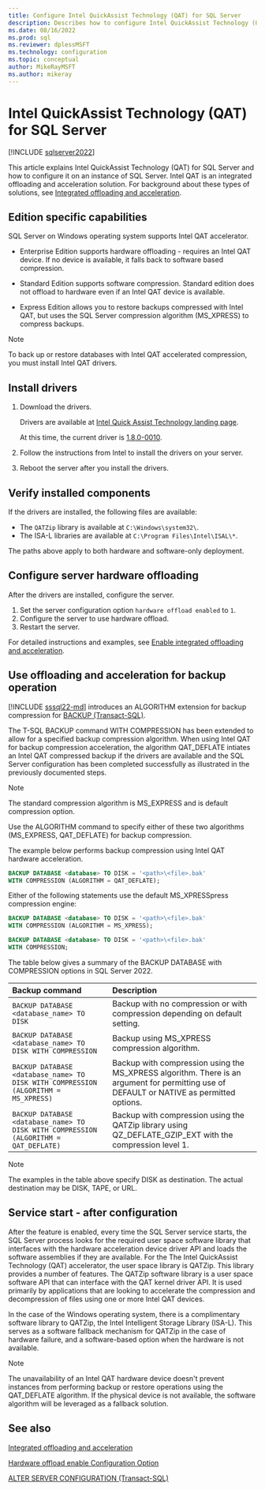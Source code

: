 ```yaml
---
title: Configure Intel QuickAssist Technology (QAT) for SQL Server
description: Describes how to configure Intel QuickAssist Technology (QAT) for an instance of SQL Server.
ms.date: 08/16/2022
ms.prod: sql
ms.reviewer: dplessMSFT 
ms.technology: configuration
ms.topic: conceptual
author: MikeRayMSFT
ms.author: mikeray
---
```


# Intel QuickAssist Technology (QAT) for SQL Server

[!INCLUDE [sqlserver2022](../../includes/applies-to-version/sqlserver2022.md)]

This article explains Intel QuickAssist Technology (QAT) for SQL Server and how to configure it on an instance of SQL Server. Intel QAT is an integrated offloading and acceleration solution. For background about these types of solutions, see [Integrated offloading and acceleration](overview.md).

## Edition specific capabilities

SQL Server on Windows operating system supports Intel QAT accelerator.

- Enterprise Edition supports hardware offloading - requires an Intel QAT device. If no device is available, it falls back to software based compression.

- Standard Edition supports software compression. Standard edition does not offload to hardware even if an Intel QAT device is available.

- Express Edition allows you to restore backups compressed with Intel QAT, but uses the SQL Server compression algorithm (MS_XPRESS) to compress backups.

> [!NOTE]
> To back up or restore databases with Intel QAT accelerated compression, you must install Intel QAT drivers.

## Install drivers

1. Download the drivers.

   Drivers are available at [Intel Quick Assist Technology landing page](https://developer.intel.com/quickassist).

   At this time, the current driver is [1.8.0-0010](https://www.intel.com/content/www/us/en/download/19732/intel-quickassist-technology-driver-for-windows-hw-version-1-7.html).

1. Follow the instructions from Intel to install the drivers on your server.

1. Reboot the server after you install the drivers.

## Verify installed components

If the drivers are installed, the following files are available:

- The `QATZip` library is available at `C:\Windows\system32\`.
- The ISA-L libraries are available at `C:\Program Files\Intel\ISAL\*`.

The paths above apply to both hardware and software-only deployment.

## Configure server hardware offloading

After the drivers are installed, configure the server.

1. Set the server configuration option `hardware offload enabled` to `1`.
1. Configure the server to use hardware offload.
1. Restart the server.

For detailed instructions and examples, see [Enable integrated offloading and acceleration](overview.md#enable-integrated-offloading-and-acceleration).

## Use offloading and acceleration for backup operation

[!INCLUDE [sssql22-md](../../includes/sssql22-md.md)] introduces an ALGORITHM extension for backup compression for [BACKUP (Transact-SQL)](../../t-sql/statements/backup-transact-sql.md#compression).

The T-SQL BACKUP command WITH COMPRESSION has been extended to allow for a specified backup compression algorithm. When using Intel QAT for backup compression acceleration, the algorithm QAT_DEFLATE intiates an Intel QAT compressed backup if the drivers are available and the SQL Server configuration has been completed successfully as illustrated in the previously documented steps.  

> [!NOTE]
> The standard compression algorithm is MS_EXPRESS and is default compression option.

Use the ALGORITHM command to specify either of these two algorithms (MS_EXPRESS, QAT_DEFLATE) for backup compression.

The example below performs backup compression using Intel QAT hardware acceleration.

```sql
BACKUP DATABASE <database> TO DISK = '<path>\<file>.bak'  
WITH COMPRESSION (ALGORITHM = QAT_DEFLATE); 
```

Either of the following statements use the default MS_XPRESSpress compression engine: 

```sql
BACKUP DATABASE <database> TO DISK = '<path>\<file>.bak'  
WITH COMPRESSION (ALGORITHM = MS_XPRESS); 
```

```sql
BACKUP DATABASE <database> TO DISK = '<path>\<file>.bak'  
WITH COMPRESSION; 
```

The table below gives a summary of the BACKUP DATABASE with COMPRESSION options in SQL Server 2022. 

|Backup command | Description |
|:-------|:-------|
|`BACKUP DATABASE <database_name> TO DISK` | Backup with no compression or with compression depending on default setting.|
|`BACKUP DATABASE <database_name> TO DISK WITH COMPRESSION`|Backup using MS_XPRESS compression algorithm.
|`BACKUP DATABASE <database_name> TO DISK WITH COMPRESSION (ALGORITHM = MS_XPRESS)` | Backup with compression using the MS_XPRESS algorithm. There is an argument for permitting use of DEFAULT or NATIVE as permitted options.|
|`BACKUP DATABASE <database_name> TO  DISK WITH COMPRESSION (ALGORITHM = QAT_DEFLATE)`|Backup with compression using the QATZip library using QZ_DEFLATE_GZIP_EXT with the compression level 1.|

> [!NOTE]
> The examples in the table above specify DISK as destination. The actual destination may be DISK, TAPE, or URL.

## Service start - after configuration

After the feature is enabled, every time the SQL Server service starts, the SQL Server process looks for the required user space software library that interfaces with the hardware acceleration device driver API and loads the software assemblies if they are available. For the The Intel QuickAssist Technology (QAT) accelerator, the user space library is QATZip. This library provides a number of features. The QATZip software library is a user space software API that can interface with the QAT kernel driver API. It is used primarily by applications that are looking to accelerate the compression and decompression of files using one or more Intel QAT devices.

In the case of the Windows operating system, there is a complimentary software library to QATZip, the Intel Intelligent Storage Library (ISA-L). This serves as a software fallback mechanism for QATZip in the case of hardware failure, and a software-based option when the hardware is not available.

> [!NOTE]
> The unavailability of an Intel QAT hardware device doesn't prevent instances from performing backup or restore operations using the QAT_DEFLATE algorithm. If the physical device is not available, the software algorithm will be leveraged as a fallback solution.

## See also

[Integrated offloading and acceleration](overview.md)

[Hardware offload enable Configuration Option](../../database-engine/configure-windows/hardware-offload-enable-configuration-option.md)

[ALTER SERVER CONFIGURATION (Transact-SQL)](../../t-sql/statements/alter-server-configuration-transact-sql.md)